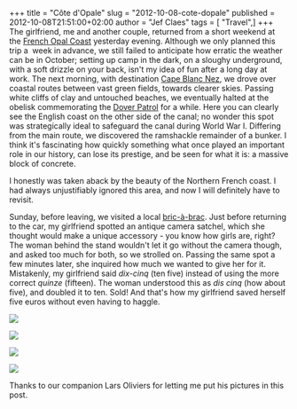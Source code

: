 +++
title = "Côte d'Opale"
slug = "2012-10-08-cote-dopale"
published = 2012-10-08T21:51:00+02:00
author = "Jef Claes"
tags = [ "Travel",]
+++
The girlfriend, me and another couple, returned from a short weekend at
the [French Opal Coast](http://en.wikipedia.org/wiki/C%C3%B4te_d'Opale)
yesterday evening. Although we only planned this trip a  week in
advance, we still failed to anticipate how erratic the weather can be in
October; setting up camp in the dark, on a sloughy underground, with a
soft drizzle on your back, isn't my idea of fun after a long day at
work. The next morning, with destination [Cape Blanc
Nez](http://en.wikipedia.org/wiki/Cap_Blanc_Nez), we drove over coastal
routes between vast green fields, towards clearer skies. Passing white
cliffs of clay and untouched beaches, we eventually halted at the
obelisk commemorating the [Dover
Patrol](http://en.wikipedia.org/wiki/Dover_Patrol) for a while. Here you
can clearly see the English coast on the other side of the canal; no
wonder this spot was strategically ideal to safeguard the canal during
World War I. Differing from the main route, we discovered the ramshackle
remainder of a bunker. I think it's fascinating how quickly something
what once played an important role in our history, can lose its
prestige, and be seen for what it is: a massive block of concrete.  
  
I honestly was taken aback by the beauty of the Northern French coast. I
had always unjustifiably ignored this area, and now I will definitely
have to revisit.  
  
Sunday, before leaving, we visited a local
[bric-à-brac](http://en.wikipedia.org/wiki/Bric-%C3%A0-brac). Just
before returning to the car, my girlfriend spotted an antique camera
satchel, which she thought would make a unique accessory - you know how
girls are, right? The woman behind the stand wouldn't let it go without
the camera though, and asked too much for both, so we strolled on.
Passing the same spot a few minutes later, she inquired how much we
wanted to give her for it. Mistakenly, my girlfriend said *dix-cinq*
(ten five) instead of using the more correct *quinze* (fifteen). The
woman understood this as *dis cinq* (how about five), and doubled it to
ten. Sold! And that's how my girlfriend saved herself five euros without
even having to haggle.  
  

[![](/post/images/thumbnails/2012-10-08-cote-dopale-IMG_2254.jpg)](/post/images/2012-10-08-cote-dopale-IMG_2254.jpg)

  

[![](/post/images/thumbnails/2012-10-08-cote-dopale-IMG_2311.jpg)](/post/images/2012-10-08-cote-dopale-IMG_2311.jpg)

  

[![](/post/images/thumbnails/2012-10-08-cote-dopale-IMG_2341.jpg)](/post/images/2012-10-08-cote-dopale-IMG_2341.jpg)

  

[![](/post/images/thumbnails/2012-10-08-cote-dopale-IMG_2353.jpg)](/post/images/2012-10-08-cote-dopale-IMG_2353.jpg)

Thanks to our companion Lars Oliviers for letting me put his pictures in
this post.
